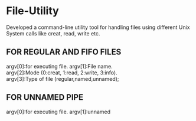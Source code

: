 # File-Utility

Developed a command-line utility tool for handling files using different Unix System calls like creat, read, write etc.

## FOR REGULAR AND FIFO FILES                                    
argv[0]:for executing file. 
argv[1]:File name.  
argv[2]:Mode (0:creat, 1:read, 2:write, 3:info).  
argv[3]:Type of file (regular,named,unnamed); 


## FOR UNNAMED PIPE
argv[0]:for executing file. 
argv[1]:unnamed 
